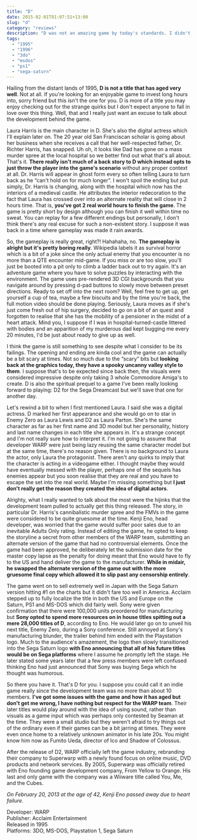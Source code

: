 ```yaml
---
title: "D"
date: 2015-02-01T01:07:51+13:00
slug: "d"
category: "reviews"
description: "D was not an amazing game by today's standards. I didn't find myself hugely enjoying it. I would however invite you to learn about the developement team."
tags:
  - "1995"
  - "1996"
  - "3do"
  - "msdos"
  - "ps1"
  - "sega-saturn"
---
```


Hailing from the distant lands of 1995, **D is not a title that has aged very well**. Not at all. If you're looking for an enjoyable game to invest long hours into, sorry friend but this isn't the one for you. D is more of a title you may enjoy checking out for the strange quirks but I don't expect anyone to fall in love over this thing. Well, that and I really just want an excuse to talk about the development behind the game.

Laura Harris is the main character in D. She's also the digital actress which I'll explain later on. The 20 year old San Franciscan scholar is going about her business when she receives a call that her well-respected father, Dr. Richter Harris, has snapped. Uh oh, it looks like Dad has gone on a mass murder spree at the local hospital so we better find out what that's all about. That's it. **There really isn't much of a back story to D which instead opts to just throw the player into the game's scenario** without any proper context at all. Dr. Harris will appear in ghost form every so often telling Laura to turn back as he “can't hold on for much longer”. I won't spoil the ending but put simply, Dr. Harris is changing, along with the hospital which now has the interiors of a medieval castle. He attributes the interior redecoration to the fact that Laura has crossed over into an alternate reality that will close in 2 hours time. That is, **you've got 2 real world hours to finish the game**. The game is pretty short by design although you can finish it well within time no sweat. You can replay for a few different endings but personally, I don't think there's any real excuse for such a non-existent story. I suppose it was back in a time where gameplay was made it rain awards.

So, the gameplay is really great, right?! Hahahaha, no. **The gameplay is alright but it's pretty boring really**. Wikipedia labels it as survival horror which is a bit of a joke since the only actual enemy that you encounter is no more than a QTE encounter mid-game. If you miss or are too slow, you'll just be booted into a pit only to climb a ladder back out to try again. It's an adventure game where you have to solve puzzles by interacting with the environment. The game uses pre-rendered 3D CGI backgrounds that you navigate around by pressing d-pad buttons to slowly move between preset directions. Ready to set off into the next room? Well, feel free to get up, get yourself a cup of tea, maybe a few biscuits and by the time you're back, the full motion video should be done playing. Seriously, Laura moves as if she's just come fresh out of hip surgery, decided to go on a bit of an quest and forgotten to realise that she has the mobility of a pensioner in the midst of a heart attack. Mind you, I suppose if I was in hospital-turned-castle littered with bodies and an apparition of my murderous dad kept bugging me every 20 minutes, I'd be just about ready to give up as well.

I think the game is still something to see despite what I consider to be its failings. The opening and ending are kinda cool and the game can actually be a bit scary at times. Not so much due to the “scary” bits but **looking back at the graphics today, they have a spooky uncanny valley style to them**. I suppose that's to be expected since back then, the visuals were considered impressive despite only taking 3 whole Commodore Amiga's to create. D is also the spiritual prequel to a game I've been really looking forward to playing: D2 for the Sega Dreamcast but we'll save that one for another day.

Let's rewind a bit to when I first mentioned Laura. I said she was a digital actress. D marked her first appearance and she would go on to star in Enemy Zero as Laura Lewis and D2 as Laura Parton. She's the same character as far as her first name and 3D model but her personality, history and last name changes in each title she appears in. It's a strange concept and I'm not really sure how to interpret it. I'm not going to assume that developer WARP were just being lazy reusing the same character model but at the same time, there's no reason given. There is no background to Laura the actor, only Laura the protagonist. There aren't any quirks to imply that the character is acting in a videogame either. I thought maybe they would have eventually messed with the player, perhaps one of the sequels has enemies appear but you soon realise that they are real and you have to escape the set into the real world. Maybe I'm missing something but **I just don't really get the reason they created the idea of digital actors**.

Alrighty, what I really wanted to talk about the most were the hijinks that the development team pulled to actually get this thing released. The story, in particular Dr. Harris's cannibalistic murder spree and the FMVs in the game were considered to be quite gruesome at the time. Kenji Eno, head developer, was worried that the game would suffer poor sales due to an inevitable Adults Only rating. Instead of editing the game, he opted to keep the storyline a secret from other members of the WARP team, submitting an alternate version of the game that had no controversial elements. Once the game had been approved, he deliberately let the submission date for the master copy lapse as the penalty for doing meant that Eno would have to fly to the US and hand deliver the game to the manufacturer. **While in midair, he swapped the alternate version of the game out with the more gruesome final copy which allowed it to slip past any censorship entirely**.

The game went on to sell extremely well in Japan with the Sega Saturn version hitting #1 on the charts but it didn't fare too well in America. Acclaim stepped up to fully localize the title in both the US and Europe on the Saturn, PS1 and MS-DOS which did fairly well. Sony were given confirmation that there were 100,000 units preordered for manufacturing but **Sony opted to spend more resources on in house titles spitting out a mere 28,000 titles of D**, according to Eno. He would later go on to unveil his next title, Enemy Zero, during a Sony conference. Still annoyed at Sony's manufacturing blunder, the trailer behind him ended with the Playstation logo. Much to the audience's amazement, the logo then slowly transitioned into the Sega Saturn logo **with Eno announcing that all of his future titles would be on Sega platforms** where I assume he promptly left the stage. He later stated some years later that a few press members were left confused thinking Eno had just announced that Sony was buying Sega which he thought was humorous.

So there you have it. That's D for you. I suppose you could call it an indie game really since the development team was no more than about 10 members. **I've got some issues with the game and how it has aged but don't get me wrong, I have nothing but respect for the WARP team**. Their later titles would play around with the idea of using sound, rather than visuals as a game input which was perhaps only contested by Seaman at the time. They were a small studio but they weren't afraid to try things out of the ordinary even if their games can be a bit jarring at times. They were even once home to a relatively unknown animator in his late 20s. You might know him now as Fumito Ueda, director of Ico and Shadow of Colossus.

After the release of D2, WARP officially left the game industry, rebranding their company to Superwarp with a newly found focus on online music, DVD products and network services. By 2005, Superwarp was officially retired with Eno founding game development company, From Yellow to Orange. His last and only game with the company was a Wiiware title called You, Me, and the Cubes.

_On February 20, 2013 at the age of 42, Kenji Eno passed away due to heart failure._

Developer: WARP \
Publisher: Acclaim Entertainment \
Released in 1995 \
Platforms: 3DO, MS-DOS, Playstation 1, Sega Saturn
